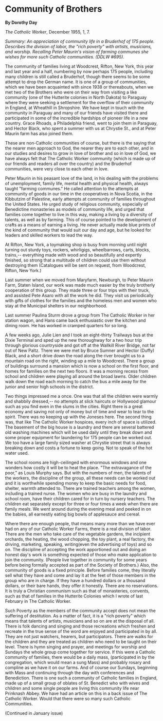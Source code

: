 Community of Brothers
=====================

**By Dorothy Day**

*The Catholic Worker*, December 1955, 1, 7.

*Summary: An appreciation of community life in a Bruderhof of 175
people. Describes the division of labor, the "rich poverty" with
artists, musicians, and worship. Recalling Peter Maurin's vision of
farming communes she wishes for more such Catholic communities. (DDLW
\#695).*

The community of families living at Woodcrest, Rifton, New York, this
year and last year and a half, numbering by now perhaps 175 people,
including many children is still called a Bruderhof, though there seems
to be some attempt to drop the German name. It is one of a group of
communities, which we have been acquainted with since 1938 or
thereabouts, when we met two of the Brothers who were on their way from
visiting a like community (one of the Hutterite colonies in North
Dakota) to Paraguay where they were seeking a settlement for the
overflow of their community in England, at Wheathill in Shropshire. We
have kept in touch with the community in Paraguay and many of our
friends have visited there and participated in some of the incredible
hardships of pioneer life in a new country. Grace Rhoads, a Philadelphia
friend, went to join them in Paraguay, and Hector Black, who spent a
summer with us at Chrystie St., and at Peter Maurin farm has also joined
them.

These are non-Catholic communities of course, but there is the saying
that the nearer men approach to God, the nearer they are to each other,
and in our studies and desires to grow in love of brother and so in love
of God, we have always felt that The Catholic Worker community (which is
made up of our friends and readers all over the country) and the
Bruderhof communities, were very close to each other in love.

Peter Maurin in his peasant love of the land, in his dealing with the
problems of unemployment, family life, mental health and physical
health, always taught "farming communes." He called attention to the
attempts at community of goods in our time in the cooperatives in Nova
Scotia, in the Kibbutzim of Palestine, early attempts at community of
families throughout the United States. He urged study of religious
community, especially of Benedictine monasteries as models of community
life, and urged that families come together to live in this way, making
a living by a diversity of talents, as well as by farming. This of
course pointed to the development of crafts as a means of earning a
living. He never actually made blue prints of the kind of community that
would suit our day and age, but he looked for leaders and skilled
workers to lead the way.

At Rifton, New York, a toymaking shop is busy from morning until night
turning out sturdy toys, rockers, whirligigs, wheelbarrows, carts,
blocks, trains,-- everything made with wood and so beautifully and
expertly finished, so strong that a multitude of children could use them
without destroying them (Catalogues will be sent on request, from
Woodcrest, Rifton, New York.)

Last summer when we moved from Maryfarm, Newburgh, to Peter Maurin Farm,
Staten Island, our work was made much easier by the truly brotherly
cooperation of this group. They made three or four trips with their
truck, and assisted Pete Asaro with all the work he did. They visit us
periodically with gifts of clothes for the families and the homeless men
and women who stay at the Municipal shelters in our neighborhood.

Last summer Paulina Sturm drove a group from The Catholic Worker in her
station wagon, and Hans came back enthusiastic over the kitchen and
dining room. He has worked in cramped quarters for so long.

A few weeks ago, Julie Lien and I took an eight-thirty Trailways bus at
the Dixie Terminal and sped up the new thoroughway for a two hour trip
through glorious countryside and got off at the Wallkill River Bridge,
not far out of New Paltz. There we were met by Bruce Sumner and Hector
(Duffy) Black, and a short drive down the road along the river brought
us to a mountain road on the right, winding up a mile to Woodcrest.
There a group of buildings surround a mansion which is now a school on
the first floor, and homes for families on the next two floors. It was a
morning recess from school and children were playing all around the
broad lawns. Older children walk down the road each morning to catch the
bus a mile away for the junior and senior high schools in the district.

Two things impressed me a once. One was that all the children were
warmly and shabbily dressed,-- no attempts at slick haircuts or
Hollywood glamour such as you find even in the slums in the cities.
Right there is a great economy and saving not only of money but of time
and wear to tear to the spirit. There was no keeping up with the Joneses
here. The second thing was, that like The Catholic Worker hospices,
every inch of space is utilized. The basement of the big house is a
laundry and there are several battered old washing machines which will
be used daily until they break down and some proper equipment for
laundering for 175 people can be worked out. We too have a large family
sized washer at Chrystie street that is always breaking down and costs a
fortune to keep going. Not to speak of the hot water used.

The school rooms are high-ceilinged with enormous windows and one
wonders how costly it will be to heat the place. "The extravagance of
the poor," as Louis Murphy says. But with the numbers of men, the
talents of the workers, the discipline of the group, all these needs can
be worked out and it is worthwhile spending money to keep the basic
needs for food, shelter, warmth attended to. There are trained teachers
among the women, including a trained nurse. The women who are busy in
the laundry and school room, have their children cared for in turn by
nursery teachers. The children eat separately except for three or four
times a week when there are family meals. We went around during the
evening meal and peeked in on the babies, all earnestly eating big bowls
of applesauce and cereal.

Where there are enough people, that means many more than we have ever
had on any of our Catholic Worker Farms, there is a real division of
labor. There are the men who take care of the vegetable gardens, the
incipient orchards, the heating, the wood chopping, the toy plant, a
real factory, the driving, marketing, speaking, writing(even the
advertising of toys) and so on. The discipline of accepting the work
apportioned out and doing an honest day's work is something expected of
those who make application to join the community. (People live together
in community for some years before being formally accepted as part of
the Society of Brothers.) Also, the community of goods is a fixed
principle. Before families come, they literally sell what they have and
come and lay it at the feet of those members in the group who are in
charge. If they have a hundred dollars or a thousand dollars, or their
bare hands, they offer it honestly. There are no reservations. It is
truly a Christian communism such as that of monasteries, convents, such
as that of families in the Hutterite Colonies which I wrote of last
February in The Catholic Worker.

Such Poverty as the members of the community accept does not mean the
suffering of destitution. As a matter of fact, it is a "rich poverty"
which means that talents of artists, musicians and so on are at the
disposal of all. There is folk dancing and singing and those recreations
which freshen and recreate in the true sense of the word are enjoyed and
participated in by all. They are not just watchers, hearers, but
participators. There are walks for the children and they are treated as
children who need to be taught on their level. There is hymn singing and
prayer, and meetings for worship and Sundays the whole group come
together for service. If this were a Catholic community of families,
there would be a daily mass, (participated in by the congregation, which
would mean a sung Mass) and probably rosary and compline as we have it
on our farms. And of course our Sundays, beginning with Mass and
continuing through the day with conferences and Benediction. There is
one such a community of Catholic families in England, made up of a small
group of oblates of St. Benedict who with wives and children and some
single people are living this community life near Prinknash Abbey. We
have had an article on this in a back issue of The Catholic Worker.
Would that there were so many such Catholic Communities.

(Continued in January issue)

